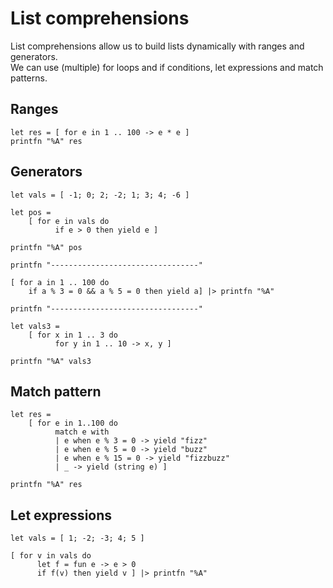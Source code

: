 # List comprehensions

List comprehensions allow us to build lists dynamically with ranges and generators.  
We can use (multiple) for loops and if conditions, let expressions and match patterns.  

## Ranges

```F#
let res = [ for e in 1 .. 100 -> e * e ]
printfn "%A" res
```

## Generators

```F#
let vals = [ -1; 0; 2; -2; 1; 3; 4; -6 ]

let pos =
    [ for e in vals do
          if e > 0 then yield e ]

printfn "%A" pos

printfn "---------------------------------"

[ for a in 1 .. 100 do
    if a % 3 = 0 && a % 5 = 0 then yield a] |> printfn "%A"

printfn "---------------------------------"

let vals3 =
    [ for x in 1 .. 3 do
          for y in 1 .. 10 -> x, y ]

printfn "%A" vals3
```

## Match pattern

```F#
let res =
    [ for e in 1..100 do
          match e with
          | e when e % 3 = 0 -> yield "fizz"
          | e when e % 5 = 0 -> yield "buzz"
          | e when e % 15 = 0 -> yield "fizzbuzz"
          | _ -> yield (string e) ]

printfn "%A" res
```

## Let expressions 

```F#
let vals = [ 1; -2; -3; 4; 5 ]

[ for v in vals do
      let f = fun e -> e > 0
      if f(v) then yield v ] |> printfn "%A"
```


